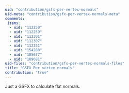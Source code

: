 ```yaml
---
uid: "contribution/gsfx-per-vertex-normals"
uid-meta: "contribution/gsfx-per-vertex-normals-meta"
comments: 
 items: 
  - uid: "112250"
  - uid: "112259"
  - uid: "112301"
  - uid: "112307"
  - uid: "112351"
  - uid: "154280"
  - uid: "185677"
  - uid: "189681"
uid-files: "contribution/gsfx-per-vertex-normals-files"
title: "GSFX Per vertex normals"
contribution: "true"
---
```


Just a GSFX to calculate flat normals.